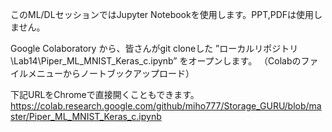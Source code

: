このML/DLセッションではJupyter Notebookを使用します。PPT,PDFは使用しません。

Google Colaboratory から、皆さんがgit cloneした ”ローカルリポジトリ\Lab14\Piper_ML_MNIST_Keras_c.ipynb” をオープンします。
（Colabのファイルメニューからノートブックアップロード）

下記URLをChromeで直接開くこともできます。
https://colab.research.google.com/github/miho777/Storage_GURU/blob/master/Piper_ML_MNIST_Keras_c.ipynb
